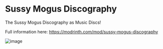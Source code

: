 # Sussy Mogus Discography
 The Sussy Mogus Discography as Music Discs!

Full information here: https://modrinth.com/mod/sussy-mogus-discography

![image](https://github.com/BigVirusBoi/Sussy-Mogus-Discography/assets/47523570/b4f2874a-bc01-4815-ac7b-7491303c0268)
